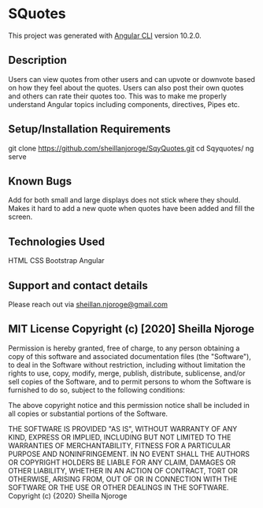 # SQuotes

This project was generated with [Angular CLI](https://github.com/angular/angular-cli) version 10.2.0.

## Description
Users can view quotes from other users and can upvote or downvote based on how they feel about the quotes. Users can also post their own quotes and others can rate their quotes too. This was to make me properly understand Angular topics including components, directives, Pipes etc.

## Setup/Installation Requirements
git clone https://github.com/sheillanjoroge/SqyQuotes.git cd Sqyquotes/ ng serve

## Known Bugs
Add for both small and large displays does not stick where they should. Makes it hard to add a new quote when quotes have been added and fill the screen.

## Technologies Used
HTML 
CSS 
Bootstrap 
Angular

## Support and contact details
Please reach out via sheillan.njoroge@gmail.com

## MIT License Copyright (c) [2020] Sheilla Njoroge

Permission is hereby granted, free of charge, to any person obtaining a copy of this software and associated documentation files (the "Software"), to deal in the Software without restriction, including without limitation the rights to use, copy, modify, merge, publish, distribute, sublicense, and/or sell copies of the Software, and to permit persons to whom the Software is furnished to do so, subject to the following conditions:

The above copyright notice and this permission notice shall be included in all copies or substantial portions of the Software.

THE SOFTWARE IS PROVIDED "AS IS", WITHOUT WARRANTY OF ANY KIND, EXPRESS OR IMPLIED, INCLUDING BUT NOT LIMITED TO THE WARRANTIES OF MERCHANTABILITY, FITNESS FOR A PARTICULAR PURPOSE AND NONINFRINGEMENT. IN NO EVENT SHALL THE AUTHORS OR COPYRIGHT HOLDERS BE LIABLE FOR ANY CLAIM, DAMAGES OR OTHER LIABILITY, WHETHER IN AN ACTION OF CONTRACT, TORT OR OTHERWISE, ARISING FROM, OUT OF OR IN CONNECTION WITH THE SOFTWARE OR THE USE OR OTHER DEALINGS IN THE SOFTWARE. Copyright (c) {2020} Sheilla Njoroge